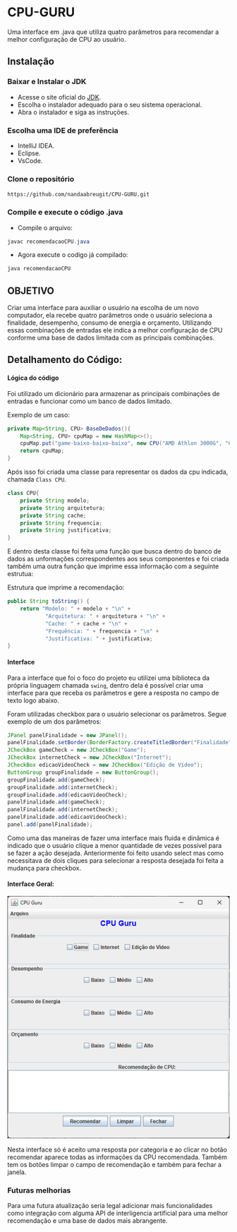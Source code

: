 # CPU-GURU
Uma interface em .java que utiliza quatro parâmetros para recomendar a melhor configuração de CPU ao usuário.

## Instalação
### Baixar e Instalar o JDK
* Acesse o site oficial do [JDK](https://www.oracle.com/java/technologies/javase-jdk11-downloads.html).
* Escolha o instalador adequado para o seu sistema operacional.
* Abra o instalador e siga as instruções.
### Escolha uma IDE de preferência
* IntelliJ IDEA.
* Eclipse.
* VsCode.

### Clone o repositório
    https://github.com/nandaabreugit/CPU-GURU.git

### Compile e execute o código .java
* Compile o arquivo:
```java
javac recomendacaoCPU.java
```

* Agora execute o codigo já compilado:
```java
java recomendacaoCPU
```

## OBJETIVO
Criar uma interface para auxiliar o usuário na escolha de um novo computador, ela recebe quatro parâmetros onde o usuário seleciona a finalidade, desempenho, consumo de energia e orçamento. Utilizando essas combinações de entradas ele indica a melhor configuração de CPU conforme uma base de dados limitada com as principais combinações.

## Detalhamento do Código:
#### Lógica do código
Foi utilizado um dicionário para armazenar as principais combinações de entradas e funcionar como um banco de dados limitado.

Exemplo de um caso:

```java
private Map<String, CPU> BaseDeDados(){
    Map<String, CPU> cpuMap = new HashMap<>();
    cpuMap.put("game-baixo-baixo-baixo", new CPU("AMD Athlon 3000G", "CISC", "64KB L1, 512KB L2", "3.5GHz", "Econômica e suficiente para jogos leves."));
    return cpuMap;
}   
```
Após isso foi criada uma classe para representar os dados da cpu indicada, chamada `Class CPU`.

```java
class CPU{
    private String modelo;
    private String arquitetura;
    private String cache;
    private String frequencia;
    private String justificativa;
}
```

E dentro desta classe foi feita uma função que busca dentro do banco de dados as unformações correspondentes aos seus componentes e foi criada também uma outra função que imprime essa informação com a seguinte estrutua:

Estrutura que imprime a recomendação:
```java
public String toString() {
    return "Modelo: " + modelo + "\n" +
            "Arquitetura: " + arquitetura + "\n" +
            "Cache: " + cache + "\n" +
            "Frequência: " + frequencia + "\n" +
            "Justificativa: " + justificativa;
}
```

#### Interface
Para a interface que foi o foco do projeto eu utilizei uma biblioteca da própria linguagem chamada `swing`, dentro dela é possível criar uma interface para que receba os parâmetros e gere a resposta no campo de texto logo abaixo.

Foram utilizadas checkbox para o usuário selecionar os parâmetros. Segue exemplo de um dos parâmetros:

```java
JPanel panelFinalidade = new JPanel();
panelFinalidade.setBorder(BorderFactory.createTitledBorder("Finalidade"));
JCheckBox gameCheck = new JCheckBox("Game");
JCheckBox internetCheck = new JCheckBox("Internet");
JCheckBox edicaoVideoCheck = new JCheckBox("Edição de Vídeo");
ButtonGroup groupFinalidade = new ButtonGroup();
groupFinalidade.add(gameCheck);
groupFinalidade.add(internetCheck);
groupFinalidade.add(edicaoVideoCheck);
panelFinalidade.add(gameCheck);
panelFinalidade.add(internetCheck);
panelFinalidade.add(edicaoVideoCheck);
panel.add(panelFinalidade);
```

Como uma das maneiras de fazer uma interface mais fluida e dinâmica é indicado que o usuário clique a menor quantidade de vezes possível para se fazer a ação desejada. Anteriormente foi feito usando select mas como necessitava de dois cliques para selecionar a resposta desejada foi feita a mudança para checkbox.

#### Interface Geral:

![Interface Geral](interfacegeral.png)

Nesta interface só é aceito uma resposta por categoria e ao clicar no botão recomendar aparece todas as informações da CPU recomendada. Também tem os botões limpar o campo de recomendação e também para fechar a janela.

### Futuras melhorias
Para uma futura atualização seria legal adicionar mais funcionalidades como integração com alguma API de interligencia artificial para uma melhor recomendação e uma base de dados mais abrangente.